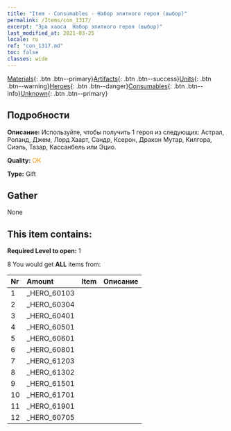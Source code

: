 ```yaml
---
title: "Item - Consumables - Набор элитного героя (выбор)"
permalink: /Items/con_1317/
excerpt: "Эра хаоса  Набор элитного героя (выбор)"
last_modified_at: 2021-03-25
locale: ru
ref: "con_1317.md"
toc: false
classes: wide
---
```

 [Materials](/ru/Items/){: .btn .btn--primary}[Artifacts](/ru/Items/Artifacts/){: .btn .btn--success}[Units](/ru/Items/Units/){: .btn .btn--warning}[Heroes](/ru/Items/Heroes/){: .btn .btn--danger}[Consumables](/ru/Items/Consumables/){: .btn .btn--info}[Unknown](/ru/Items/Unknown/){: .btn .btn--primary}

## Подробности
 **Описание:** Используйте, чтобы получить 1 героя из следующих: Астрал, Роланд, Джем, Лорд Хаарт, Сандр, Ксерон, Дракон Мутар, Килгора, Сиэль, Тазар, Кассанбель или Эцио.

 **Quality:** <span style="color: #FF8C00">OK</span>

 **Type:** Gift

## Gather

  None

## This item contains:

 **Required Level to open:** 1

 8 You would get **ALL** items  from:

  | Nr | Amount |     Item    | Описание |
  |:---|:-------|:------------|:-----------:|
  | 1 | _HERO_60103 | 
  | 2 | _HERO_60304 | 
  | 3 | _HERO_60401 | 
  | 4 | _HERO_60501 | 
  | 5 | _HERO_60601 | 
  | 6 | _HERO_60801 | 
  | 7 | _HERO_61203 | 
  | 8 | _HERO_61302 | 
  | 9 | _HERO_61501 | 
  | 10 | _HERO_61701 | 
  | 11 | _HERO_61901 | 
  | 12 | _HERO_60705 | 
